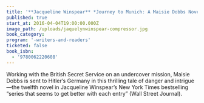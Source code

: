 ```yaml
---
title: '**Jacqueline Winspear** *Journey to Munich: A Maisie Dobbs Novel*'
published: true
start_at: 2016-04-04T19:00:00.000Z
image_path: /uploads/jaquelynwinspear-compressor.jpg
book_category:
program: '-writers-and-readers'
ticketed: false
book_isbn:
  - '9780062220608'
---
```



Working with the British Secret Service on an undercover mission, Maisie Dobbs is sent to Hitler’s Germany in this thrilling tale of danger and intrigue—the twelfth novel in Jacqueline Winspear’s New York Times bestselling “series that seems to get better with each entry” (Wall Street Journal).